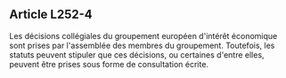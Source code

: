 Article L252-4
----
Les décisions collégiales du groupement européen d'intérêt économique sont
prises par l'assemblée des membres du groupement. Toutefois, les statuts peuvent
stipuler que ces décisions, ou certaines d'entre elles, peuvent être prises sous
forme de consultation écrite.
